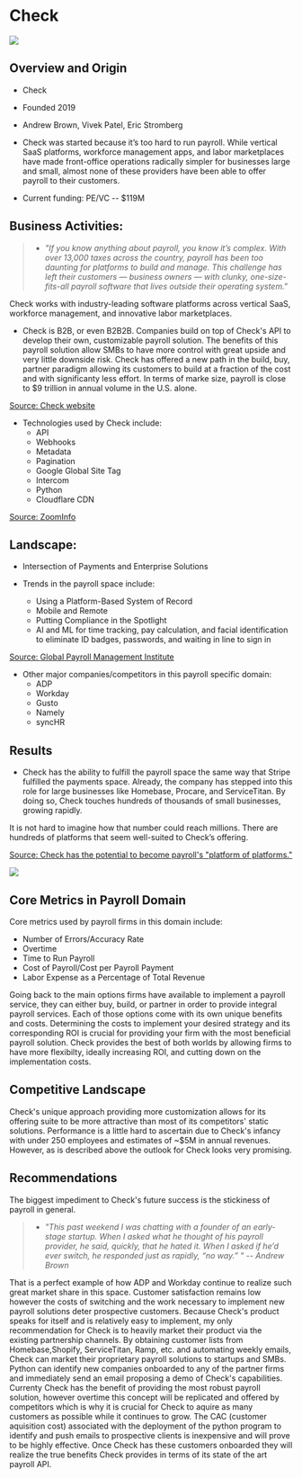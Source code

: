 # Check

![](https://assets-global.website-files.com/61a52551fbba76791df0e930/61a52551fbba76235bf0e9b3_Vector.svg)



## Overview and Origin

* Check

* Founded 2019

* Andrew Brown, Vivek Patel, Eric Stromberg

* Check was started because it’s too hard to run payroll. While vertical SaaS platforms, workforce management apps, and labor marketplaces have made front-office operations radically simpler for businesses large and small, almost none of these providers have been able to offer payroll to their customers.

* Current funding: PE/VC -- $119M


## Business Activities:

> * *"If you know anything about payroll, you know it’s complex. With over 13,000 taxes across the country, payroll has been too daunting for platforms to build and manage. This challenge has left their customers — business owners — with clunky, one-size-fits-all payroll software that lives outside their operating system."* 


Check works with industry-leading software platforms across vertical SaaS, workforce management, and innovative labor marketplaces.

* Check is B2B, or even B2B2B. Companies build on top of Check's API to develop their own, customizable payroll solution. The benefits of this payroll solution allow SMBs to have more control with great upside and very little downside risk. Check has offered a new path in the build, buy, partner paradigm allowing its customers to build at a fraction of the cost and with significanty less effort. In terms of marke size, payroll is close to $9 trillion in annual volume in the U.S. alone.

 [Source: Check website](https://www.checkhq.com/company/about)

* Technologies used by Check include:
    * API
    * Webhooks
    * Metadata
    * Pagination
    * Google Global Site Tag
    * Intercom
    * Python
    * Cloudflare CDN

[Source: ZoomInfo](https://www.zoominfo.com/c/check-technologies-inc/534285001)

## Landscape:

* Intersection of Payments and Enterprise Solutions

* Trends in the payroll space include:
    * Using a Platform-Based System of Record
    * Mobile and Remote
    * Putting Compliance in the Spotlight
    * AI and ML for time tracking, pay calculation, and facial identification to eliminate ID badges, passwords, and waiting in line to sign in

[Source: Global Payroll Management Institute](https://www.gpminstitute.com/publications-resources/Global-Payroll-Magazine/august-september-2019/5-emerging-global-payroll-trends)

* Other major companies/competitors in this payroll specific domain:
    * ADP
    * Workday
    * Gusto
    * Namely
    * syncHR


## Results

* Check has the ability to fulfill the payroll space the same way that Stripe fulfilled the payments space. Already, the company has stepped into this role for large businesses like Homebase, Procare, and ServiceTitan. By doing so, Check touches hundreds of thousands of small businesses, growing rapidly. 

It is not hard to imagine how that number could reach millions. There are hundreds of platforms that seem well-suited to Check’s offering. 

[Source: Check has the potential to become payroll's "platform of platforms."](https://www.readthegeneralist.com/briefing/check)

![](https://assets.website-files.com/5f73bbd13fa8b95aedaf300b/6182a7e0d05218fdba5acb96_Untitled_Artwork%2013.jpg)

## Core Metrics in Payroll Domain

Core metrics used by payroll firms in this domain include:

* Number of Errors/Accuracy Rate
* Overtime
* Time to Run Payroll
* Cost of Payroll/Cost per Payroll Payment
* Labor Expense as a Percentage of Total Revenue

Going back to the main options firms have available to implement a payroll service, they can either buy, build, or partner in order to provide integral payroll services. Each of those options come with its own unique benefits and costs. Determining the costs to implement your desired strategy and its corresponding ROI is crucial for providing your firm with the most beneficial payroll solution. Check provides the best of both worlds by allowing firms to have more flexibilty, ideally increasing ROI, and cutting down on the implementation costs.

## Competitive Landscape

Check's unique approach providing more customization allows for its offering suite to be more attractive than most of its competitors' static solutions. Performance is a little hard to ascertain due to Check's infancy with under 250 employees and estimates of ~$5M in annual revenues. However, as is described above the outlook for Check looks very promising.


## Recommendations

The biggest impediment to Check's future success is the stickiness of payroll in general.

> * *"This past weekend I was chatting with a founder of an early-stage startup. When I asked what he thought of his payroll provider, he said, quickly, that he hated it. When I asked if he’d ever switch, he responded just as rapidly, “no way.” " -- Andrew Brown*

That is a perfect example of how ADP and Workday continue to realize such great market share in this space. Customer satisfaction remains low however the costs of switching and the work necessary to implement  new payroll solutions deter prospective customers. Because Check's product speaks for itself and is relatively easy to implement, my only recommendation for Check is to heavily market their product via the existing partnership channels. By obtaining customer lists from Homebase,Shopify, ServiceTitan, Ramp, etc. and automating weekly emails, Check can market their proprietary payroll solutions to startups and SMBs. Python can identify new companies onboarded to any of the partner firms and immediately send an email proposing a demo of Check's capabilities. Currenty Check has the benefit of providing the most robust payroll solution, however overtime this concept will be replicated and offered by competitors which is why it is crucial for Check to aquire as many customers as possible while it continues to grow. The CAC (customer aquisition cost) associated with the deployment of the python program to identify and push emails to prospective clients is inexpensive and will prove to be highly effective. Once Check has these customers onboarded they will realize the true benefits Check provides in terms of its state of the art payroll API.